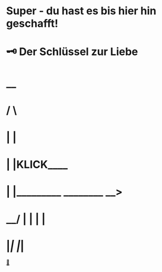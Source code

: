 # Super - du hast es bis hier hin geschafft!

# 🗝️ Der Schlüssel zur Liebe
#    __
#   /  \
#  |    |
#  |    |________KLICK____________
#  |    |_________   ________   __>
#   \__/          | |        | |
#                 |_|        |_|

[🔑](https://publicsun.org)

